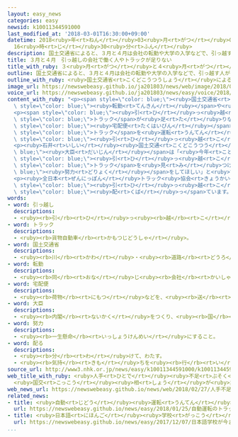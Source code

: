 ```yaml
---
layout: easy_news
categories: easy
newsid: k10011344591000
last_modified_at: '2018-03-01T16:30:00+09:00'
datetime: 2018<ruby>年<rt>ねん</rt></ruby>03<ruby>月<rt>がつ</rt></ruby>01<ruby>日<rt>にち</rt></ruby>
  16<ruby>時<rt>じ</rt></ruby>30<ruby>分<rt>ふん</rt></ruby>
description: 国土交通省によると、３月と４月は会社の転勤や大学の入学などで、引っ越す人が多くなります。
title: ３月と４月　引っ越しの会社で働く人やトラックが足りない
title_with_ruby: ３<ruby>月<rt>がつ</rt></ruby>と４<ruby>月<rt>がつ</rt></ruby>　<ruby>引<rt>ひ</rt></ruby>っ<ruby>越<rt>こ</rt></ruby>しの<ruby>会社<rt>かいしゃ</rt></ruby>で<ruby>働<rt>はたら</rt></ruby>く<ruby>人<rt>ひと</rt></ruby>やトラックが<ruby>足<rt>た</rt></ruby>りない
outline: 国土交通省によると、３月と４月は会社の転勤や大学の入学などで、引っ越す人が多くなります。
outline_with_ruby: <ruby>国土交通省<rt>こくどこうつうしょう</rt></ruby>によると、３<ruby>月<rt>がつ</rt></ruby>と４<ruby>月<rt>がつ</rt></ruby>は<ruby>会社<rt>かいしゃ</rt></ruby>の<ruby>転勤<rt>てんきん</rt></ruby>や<ruby>大学<rt>だいがく</rt></ruby>の<ruby>入学<rt>にゅうがく</rt></ruby>などで、<ruby>引<rt>ひ</rt></ruby>っ<ruby>越<rt>こ</rt></ruby>す<ruby>人<rt>ひと</rt></ruby>が<ruby>多<rt>おお</rt></ruby>くなります。
image_url: https://newswebeasy.github.io/ja201803/news/web/image/2018/02/27/K10011344591_1802271326_1802271337_01_03.jpg
voice_url: https://newswebeasy.github.io/ja201803/news/easy/voice/2018/03/01/k10011344591000.mp3
content_with_ruby: "<p><span style=\"color: blue;\"><ruby>国土交通省<rt>こくどこうつうしょう</rt></ruby></span>によると、３<ruby>月<rt>がつ</rt></ruby>と４<ruby>月<rt>がつ</rt></ruby>は<ruby>会社<rt>かいしゃ</rt></ruby>の<span\
  \ style=\"color: blue;\"><ruby>転勤<rt>てんきん</rt></ruby></span>や<ruby>大学<rt>だいがく</rt></ruby>の<ruby>入学<rt>にゅうがく</rt></ruby>などで、<ruby>引<rt>ひ</rt></ruby>っ<ruby>越<rt>こ</rt></ruby>す<ruby>人<rt>ひと</rt></ruby>が<ruby>多<rt>おお</rt></ruby>くなります。<ruby>特<rt>とく</rt></ruby>に３<ruby>月<rt>がつ</rt></ruby>は、ほかの<ruby>月<rt>つき</rt></ruby>の２．５<ruby>倍<rt>ばい</rt></ruby>ぐらいになります。</p>\n\
  <p><span style=\"color: blue;\"><ruby>引<rt>ひ</rt></ruby>っ<ruby>越<rt>こ</rt></ruby>し</span>の<ruby>会社<rt>かいしゃ</rt></ruby>は<ruby>今年<rt>ことし</rt></ruby>、<ruby>働<rt>はたら</rt></ruby>く<ruby>人<rt>ひと</rt></ruby>や<span\
  \ style=\"color: blue;\">トラック</span>が<ruby>足<rt>た</rt></ruby>りなくて<ruby>困<rt>こま</rt></ruby>っています。インターネットで<ruby>買<rt>か</rt></ruby>い<ruby>物<rt>もの</rt></ruby>をする<ruby>人<rt>ひと</rt></ruby>が<ruby>増<rt>ふ</rt></ruby>えて、<span\
  \ style=\"color: blue;\"><ruby>宅配便<rt>たくはいびん</rt></ruby></span>の<ruby>会社<rt>かいしゃ</rt></ruby>も<ruby>忙<rt>いそが</rt></ruby>しいため、<span\
  \ style=\"color: blue;\">トラック</span>を<ruby>運転<rt>うんてん</rt></ruby>する<ruby>人<rt>ひと</rt></ruby>が<ruby>足<rt>た</rt></ruby>りなくなっています。<span\
  \ style=\"color: blue;\"><ruby>引<rt>ひ</rt></ruby>っ<ruby>越<rt>こ</rt></ruby>し</span>の<ruby>手伝<rt>てつだ</rt></ruby>いをするアルバイトの<ruby>人<rt>ひと</rt></ruby>も<ruby>足<rt>た</rt></ruby>りなくなっています。</p>\n\
  <p><ruby>石井<rt>いしい</rt></ruby><ruby>国土交通<rt>こくどこうつう</rt></ruby><span style=\"color:\
  \ blue;\"><ruby>大臣<rt>だいじん</rt></ruby></span>は「<ruby>今年<rt>ことし</rt></ruby>は、<ruby>引<rt>ひ</rt></ruby>っ<ruby>越<rt>こ</rt></ruby>したい<ruby>日<rt>ひ</rt></ruby>に<ruby>引<rt>ひ</rt></ruby>っ<ruby>越<rt>こ</rt></ruby>すことができないかもしれません」と<ruby>話<rt>はな</rt></ruby>しました。そして<span\
  \ style=\"color: blue;\"><ruby>引<rt>ひ</rt></ruby>っ<ruby>越<rt>こ</rt></ruby>し</span>の<ruby>会社<rt>かいしゃ</rt></ruby>に「<ruby>働<rt>はたら</rt></ruby>く<ruby>人<rt>ひと</rt></ruby>や<span\
  \ style=\"color: blue;\">トラック</span>を<ruby>見<rt>み</rt></ruby>つける<span style=\"color:\
  \ blue;\"><ruby>努力<rt>どりょく</rt></ruby></span>をしてほしい」と<ruby>言<rt>い</rt></ruby>いました。</p>\n\
  <p><ruby>全日本<rt>ぜんにっぽん</rt></ruby>トラック<ruby>協会<rt>きょうかい</rt></ruby>は、<ruby>混<rt>こ</rt></ruby>んでいる<ruby>日<rt>ひ</rt></ruby><ruby>以外<rt>いがい</rt></ruby>に<span\
  \ style=\"color: blue;\"><ruby>引<rt>ひ</rt></ruby>っ<ruby>越<rt>こ</rt></ruby>し</span>を<ruby>計画<rt>けいかく</rt></ruby>してほしいと<ruby>書<rt>か</rt></ruby>いた<ruby>紙<rt>かみ</rt></ruby>を<ruby>町<rt>まち</rt></ruby>で<span\
  \ style=\"color: blue;\"><ruby>配<rt>くば</rt></ruby>っ</span>ています。</p>\n<p></p>\n<p></p>"
words:
- word: 引っ越し
  descriptions:
  - <ruby><rb>引</rb><rt>ひ</rt></ruby>っ<ruby><rb>越</rb><rt>こ</rt></ruby>すこと。<ruby><rb>転居</rb><rt>てんきょ</rt></ruby>。<ruby><rb>移転</rb><rt>いてん</rt></ruby>。
- word: トラック
  descriptions:
  - <ruby><rb>貨物自動車</rb><rt>かもつじどうしゃ</rt></ruby>。
- word: 国土交通省
  descriptions:
  - <ruby><rb>川</rb><rt>かわ</rt></ruby>・<ruby><rb>道路</rb><rt>どうろ</rt></ruby>・<ruby><rb>建物</rb><rt>たてもの</rt></ruby>などに<ruby><rb>関</rb><rt>かん</rt></ruby>する<ruby><rb>仕事</rb><rt>しごと</rt></ruby>や、<ruby><rb>交通</rb><rt>こうつう</rt></ruby>・<ruby><rb>荷物</rb><rt>にもつ</rt></ruby>の<ruby><rb>運送</rb><rt>うんそう</rt></ruby>などに<ruby><rb>関</rb><rt>かん</rt></ruby>する<ruby><rb>仕事</rb><rt>しごと</rt></ruby>をする<ruby><rb>国</rb><rt>くに</rt></ruby>の<ruby><rb>役所</rb><rt>やくしょ</rt></ruby>。<ruby><rb>国交省</rb><rt>こっこうしょう</rt></ruby>。
- word: 転勤
  descriptions:
  - <ruby><rb>同</rb><rt>おな</rt></ruby>じ<ruby><rb>会社</rb><rt>かいしゃ</rt></ruby>や<ruby><rb>役所</rb><rt>やくしょ</rt></ruby>で、<ruby><rb>勤</rb><rt>つと</rt></ruby>める<ruby><rb>地域</rb><rt>ちいき</rt></ruby>が<ruby><rb>変</rb><rt>か</rt></ruby>わること。
- word: 宅配便
  descriptions:
  - <ruby><rb>荷物</rb><rt>にもつ</rt></ruby>などを、<ruby><rb>送</rb><rt>おく</rt></ruby>り<ruby><rb>先</rb><rt>さき</rt></ruby>の<ruby><rb>家</rb><rt>いえ</rt></ruby>まで<ruby><rb>届</rb><rt>とど</rt></ruby>ける<ruby><rb>仕組</rb><rt>しく</rt></ruby>み。
- word: 大臣
  descriptions:
  - <ruby><rb>内閣</rb><rt>ないかく</rt></ruby>をつくり、<ruby><rb>国</rb><rt>くに</rt></ruby>の<ruby><rb>政治</rb><rt>せいじ</rt></ruby>で、もっとも<ruby><rb>責任</rb><rt>せきにん</rt></ruby>のある<ruby><rb>人</rb><rt>ひと</rt></ruby>。<ruby><rb>総理大臣</rb><rt>そうりだいじん</rt></ruby>と<ruby><rb>国務大臣</rb><rt>こくむだいじん</rt></ruby>とがある。
- word: 努力
  descriptions:
  - <ruby><rb>一生懸命</rb><rt>いっしょうけんめい</rt></ruby>にすること。
- word: 配る
  descriptions:
  - <ruby><rb>分</rb><rt>わ</rt></ruby>けて、わたす。
  - <ruby><rb>気持</rb><rt>きも</rt></ruby>ちを<ruby><rb>行</rb><rt>い</rt></ruby>きわたらせる。
source_url: http://www3.nhk.or.jp/news/easy/k10011344591000/k10011344591000.html
web_title_with_ruby: <ruby>人手<rt>ひとで</rt></ruby><ruby>不足<rt>ぶそく</rt></ruby>で<ruby>引<rt>ひ</rt></ruby>っ<ruby>越<rt>こ</rt></ruby>し<ruby>ピンチ<rt>ぴんち</rt></ruby>！
  <ruby>国交<rt>こっこう</rt></ruby><ruby>相<rt>しょう</rt></ruby>が<ruby>業界<rt>ぎょうかい</rt></ruby>に<ruby>働<rt>はたら</rt></ruby>きかけへ
web_news_url: https://newswebeasy.github.io/news/web/2018/02/27/人手不足で引っ越しピンチ-国交相が業界に働きかけへ
related_news:
- title: <ruby>自動<rt>じどう</rt></ruby><ruby>運転<rt>うんてん</rt></ruby>のトラックで<ruby>荷物<rt>にもつ</rt></ruby>を<ruby>運<rt>はこ</rt></ruby>ぶための<ruby>実験<rt>じっけん</rt></ruby>が<ruby>始<rt>はじ</rt></ruby>まる
  url: https://newswebeasy.github.io/news/easy/2018/01/25/自動運転のトラックで荷物を運ぶための実験が始まる
- title: <ruby>日本語<rt>にほんご</rt></ruby><ruby>学校<rt>がっこう</rt></ruby>が<ruby>今<rt>いま</rt></ruby>までで<ruby>最<rt>もっと</rt></ruby>も<ruby>多<rt>おお</rt></ruby>くなる
  url: https://newswebeasy.github.io/news/easy/2017/12/07/日本語学校が今までで最も多くなる
...
```

